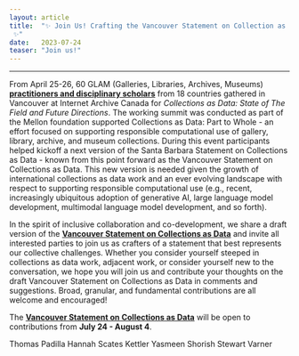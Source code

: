 ```yaml
---
layout: article
title:  "✨ Join Us! Crafting the Vancouver Statement on Collection as Data
 ✨"
date:   2023-07-24 
teaser: "Join us!"
---
```

---

From April 25-26, 60 GLAM (Galleries, Libraries, Archives, Museums) [**practitioners and disciplinary scholars**](https://collectionsasdata.github.io/part2whole/iac/) from 18 countries gathered in Vancouver at Internet Archive Canada for *Collections as Data: State of The Field and Future Directions*. The working summit was conducted as part of the Mellon foundation supported Collections as Data: Part to Whole - an effort focused on supporting responsible computational use of gallery, library, archive, and museum collections. During this event participants helped kickoff a next version of the Santa Barbara Statement on Collections as Data - known from this point forward as the Vancouver Statement on Collections as Data. This new version is needed given the growth of international collections as data work and an ever evolving landscape with respect to supporting responsible computational use (e.g., recent, increasingly ubiquitous adoption of generative AI, large language model development, multimodal language model development, and so forth). 

In the spirit of inclusive collaboration and co-development, we share a draft version of the [**Vancouver Statement on Collections as Data**](https://docs.google.com/document/d/11PQb8rPGY0jb_KpUAszOO7ceLy_wzpEu3AqFKP0tcBI/edit?usp=sharing) and invite all interested parties to join us as crafters of a statement that best represents our collective challenges. Whether you consider yourself steeped in collections as data work, adjacent work, or consider yourself new to the conversation, we hope you will join us and contribute your thoughts on the draft Vancouver Statement on Collections as Data in comments and suggestions. Broad, granular, and fundamental contributions are all welcome and encouraged!

The [**Vancouver Statement on Collections as Data**](https://docs.google.com/document/d/11PQb8rPGY0jb_KpUAszOO7ceLy_wzpEu3AqFKP0tcBI/edit?usp=sharing) will be open to contributions from **July 24 - August 4**. 

Thomas Padilla
Hannah Scates Kettler
Yasmeen Shorish
Stewart Varner  
